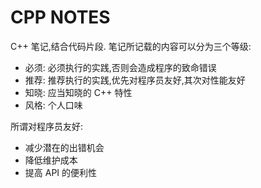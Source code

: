 # CPP NOTES

C++ 笔记,结合代码片段.
笔记所记载的内容可以分为三个等级:
- 必须: 必须执行的实践,否则会造成程序的致命错误
- 推荐: 推荐执行的实践,优先对程序员友好,其次对性能友好
- 知晓: 应当知晓的 C++ 特性
- 风格: 个人口味

所谓对程序员友好:
- 减少潜在的出错机会
- 降低维护成本
- 提高 API 的便利性
